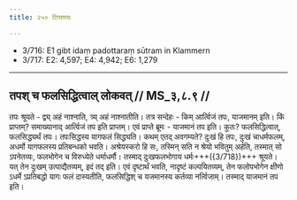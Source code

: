 ```yaml
---
title: २५० टिप्पणयः

---
```

- 3/716: E1 gibt idaṃ padottaraṃ sūtram in Klammern
- 3/717: E2: 4,597; E4: 4,942; E6: 1,279

____________________________________________


## तपश् च फलसिद्धित्वाल् लोकवत् // MS_३,८.९ //

तपः श्रूयते - द्व्य् अहं नाश्नाति, त्र्य् अहं नाश्नातीति। तत्र सन्देहः - किम् आर्त्विजं तपः, याजमानम् इति। किं प्राप्तम्? समाख्यानाद् आर्त्विजं तप इति प्राप्तम्। एवं प्राप्ते ब्रूमः - याजमानं तप इति। कुतः? फलसिद्धित्वात्, फलसिद्ध्यर्थं तपः। तपःसिद्धस्य यागफलं सिद्ध्यति। कथम् एतद् अवगम्यते? दुःखं हि तपः, दुःखं चाधर्मफलम्, अधर्मो यागफलस्य प्रतिबन्धको भवति। अश्रेयस्करो हि सः, तस्मिन् सति न श्रेयो भवितुम् अर्हति, तस्मात् सो ऽपनेतव्यः, फलभोगेन च विरुध्येते धर्माधर्मौ। तस्माद् दुःखफलभोगाय धर्मः+++({3/718})+++ श्रूयते। यत् तेन दुःखम् उत्पाद्यैतव्यम्, इदं तद् इति। एवं दृष्टार्थं भवति, नादृष्टं कल्पयितव्यम्, तेन फलोपभोगेन क्षीणो ऽधर्मे ऽप्रतिबद्धो यागः फलं दास्यतीति, फलसिद्धिश् च यजमानस्य कर्तव्या नर्त्विजाम्। तस्माद् याजमानं तप इति।
